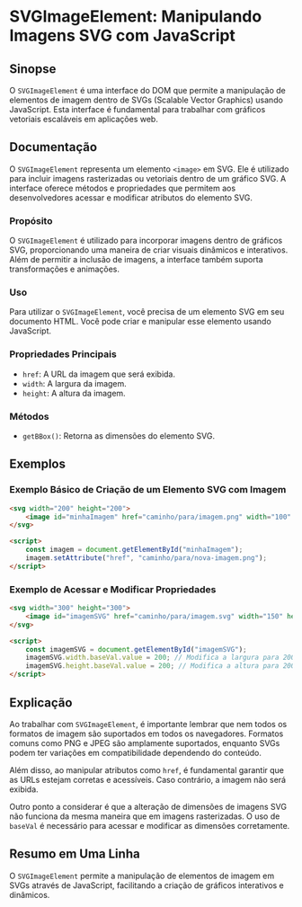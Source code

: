 <!--
Meta Description: # SVGImageElement: Manipulando Imagens SVG com JavaScript ## Sinopse O `SVGImageElement` é uma interface do DOM que permite a manipulação de elementos...
Meta Keywords: svg, imagem, para, svgimageelement, que
-->

# SVGImageElement: Manipulando Imagens SVG com JavaScript

## Sinopse
O `SVGImageElement` é uma interface do DOM que permite a manipulação de elementos de imagem dentro de SVGs (Scalable Vector Graphics) usando JavaScript. Esta interface é fundamental para trabalhar com gráficos vetoriais escaláveis em aplicações web.

## Documentação
O `SVGImageElement` representa um elemento `<image>` em SVG. Ele é utilizado para incluir imagens rasterizadas ou vetoriais dentro de um gráfico SVG. A interface oferece métodos e propriedades que permitem aos desenvolvedores acessar e modificar atributos do elemento SVG.

### Propósito
O `SVGImageElement` é utilizado para incorporar imagens dentro de gráficos SVG, proporcionando uma maneira de criar visuais dinâmicos e interativos. Além de permitir a inclusão de imagens, a interface também suporta transformações e animações.

### Uso
Para utilizar o `SVGImageElement`, você precisa de um elemento SVG em seu documento HTML. Você pode criar e manipular esse elemento usando JavaScript.

### Propriedades Principais
- `href`: A URL da imagem que será exibida.
- `width`: A largura da imagem.
- `height`: A altura da imagem.

### Métodos
- `getBBox()`: Retorna as dimensões do elemento SVG.

## Exemplos

### Exemplo Básico de Criação de um Elemento SVG com Imagem
```html
<svg width="200" height="200">
    <image id="minhaImagem" href="caminho/para/imagem.png" width="100" height="100" />
</svg>

<script>
    const imagem = document.getElementById("minhaImagem");
    imagem.setAttribute("href", "caminho/para/nova-imagem.png");
</script>
```

### Exemplo de Acessar e Modificar Propriedades
```html
<svg width="300" height="300">
    <image id="imagemSVG" href="caminho/para/imagem.svg" width="150" height="150" />
</svg>

<script>
    const imagemSVG = document.getElementById("imagemSVG");
    imagemSVG.width.baseVal.value = 200; // Modifica a largura para 200
    imagemSVG.height.baseVal.value = 200; // Modifica a altura para 200
</script>
```

## Explicação
Ao trabalhar com `SVGImageElement`, é importante lembrar que nem todos os formatos de imagem são suportados em todos os navegadores. Formatos comuns como PNG e JPEG são amplamente suportados, enquanto SVGs podem ter variações em compatibilidade dependendo do conteúdo.

Além disso, ao manipular atributos como `href`, é fundamental garantir que as URLs estejam corretas e acessíveis. Caso contrário, a imagem não será exibida.

Outro ponto a considerar é que a alteração de dimensões de imagens SVG não funciona da mesma maneira que em imagens rasterizadas. O uso de `baseVal` é necessário para acessar e modificar as dimensões corretamente.

## Resumo em Uma Linha
O `SVGImageElement` permite a manipulação de elementos de imagem em SVGs através de JavaScript, facilitando a criação de gráficos interativos e dinâmicos.